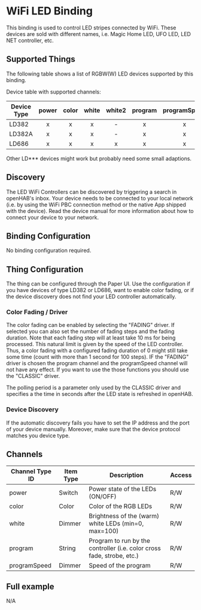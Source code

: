 # WiFi LED Binding

This binding is used to control LED stripes connected by WiFi. These devices are sold with different names, i.e. Magic Home LED, UFO LED, LED NET controller, etc.  

## Supported Things

The following table shows a list of RGBW(W) LED devices supported by this binding.

Device table with supported channels:

| Device Type | power | color | white | white2 | program | programSpeed |
|-------------|:-----:|:-----:|:-----:|:------:|:-------:|:------------:|
| LD382       |   x   |   x   |   x   |   -    |    x    |      x       |
| LD382A      |   x   |   x   |   x   |   -    |    x    |      x       |
| LD686       |   x   |   x   |   x   |   x    |    x    |      x       |

Other LD*** devices might work but probably need some small adaptions.

## Discovery

The LED WiFi Controllers can be discovered by triggering a search in openHAB's inbox.
Your device needs to be connected to your local network
(i.e. by using the WiFi PBC connection method or the native App shipped with the device).
Read the device manual for more information about how to connect your device to your network.

## Binding Configuration

No binding configuration required.

## Thing Configuration

The thing can be configured through the Paper UI.
Use the configuration if you have devices of type LD382 or LD686, want to enable color fading,
or if the device discovery does not find your LED controller automatically.

### Color Fading / Driver

The color fading can be enabled by selecting the "FADING" driver.
If selected you can also set the number of fading steps and the fading duration.
Note that each fading step will at least take 10 ms for being processed.
This natural limit is given by the speed of the LED controller.
Thus, a color fading with a configured fading duration of 0 might still take some time (count with more than 1 second for 100 steps).
IF the "FADING" driver is chosen the program channel and the programSpeed channel will not have any effect.
If you want to use the those functions you should use the "CLASSIC" driver.

The polling period is a parameter only used by the CLASSIC driver and specifies a the time in seconds
after the LED state is refreshed in openHAB.

### Device Discovery

If the automatic discovery fails you have to set the IP address and the port of your device manually.
Moreover, make sure that the device protocol matches you device type.

## Channels

| Channel Type ID | Item Type | Description                                          | Access |
|-----------------|-----------|------------------------------------------------------|--------|
| power           | Switch    | Power state of the LEDs (ON/OFF)                     | R/W    |
| color           | Color     | Color of the RGB LEDs                                | R/W    |
| white           | Dimmer    | Brightness of the (warm) white LEDs (min=0, max=100) | R/W    |
| program         | String    | Program to run by the controller (i.e. color cross fade, strobe, etc.) | R/W |
| programSpeed    | Dimmer    | Speed of the program                                 | R/W    |

## Full example

N/A
